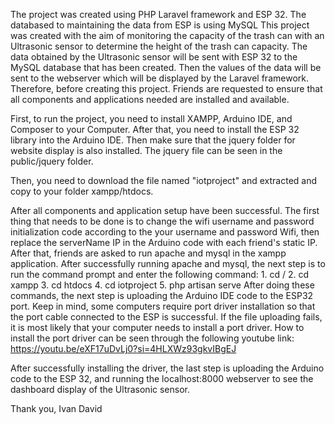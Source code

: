 The project was created using PHP Laravel framework and ESP 32. The databased to maintaining the data from ESP is using MySQL This project was created with the aim of monitoring the capacity of the trash can with an Ultrasonic sensor to determine the height of the trash can capacity. The data obtained by the Ultrasonic sensor will be sent with ESP 32 to the MySQL database that has been created. Then the values of the data will be sent to the webserver which will be displayed by the Laravel framework. Therefore, before creating this project. Friends are requested to ensure that all components and applications needed are installed and available.

First, to run the project, you need to install XAMPP, Arduino IDE, and Composer to your Computer. After that, you need to install the ESP 32 library into the Arduino IDE. Then make sure that the jquery folder for website display is also installed. The jquery file can be seen in the public/jquery folder.

Then, you need to download the file named "iotproject" and extracted and copy to your folder xampp/htdocs.

After all components and application setup have been successful. The first thing that needs to be done is to change the wifi username and password initialization code according to the your username and password Wifi, then replace the serverName IP in the Arduino code with each friend's static IP. After that, friends are asked to run apache and mysql in the xampp application. After successfully running apache and mysql, the next step is to run the command prompt and enter the following command: 1. cd / 2. cd xampp 3. cd htdocs 4. cd iotproject 5. php artisan serve After doing these commands, the next step is uploading the Arduino IDE code to the ESP32 port. Keep in mind, some computers require port driver installation so that the port cable connected to the ESP is successful. If the file uploading fails, it is most likely that your computer needs to install a port driver. How to install the port driver can be seen through the following youtube link: https://youtu.be/eXF17uDvLj0?si=4HLXWz93gkvIBgEJ

After successfully installing the driver, the last step is uploading the Arduino code to the ESP 32, and running the localhost:8000 webserver to see the dashboard display of the Ultrasonic sensor.

Thank you, Ivan David
